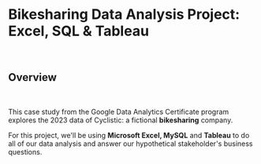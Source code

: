 # Bikesharing Data Analysis Project: Excel, SQL & Tableau

<br>

## Overview 

<br>

This case study from the Google Data Analytics Certificate program explores the 2023 data of Cyclistic: a fictional **bikesharing** company. 



For this project, we'll be using **Microsoft Excel, MySQL** and **Tableau**  to do all of our data analysis and answer our hypothetical stakeholder's business questions. 



